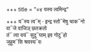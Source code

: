 +++
title = "०४ यस्य त्वमिन्द्र"

+++
य᳓स्य त्व᳓म् · इन्द्र स्तो᳓मेषु चाक᳓नो  
वा᳓जे वाजिञ् छतक्रतो  
तं᳓ त्वा वयं᳓ सुदु᳓घाम् इव गोदु᳓हो  
जुहूम᳓सि श्रवस्य᳓वः